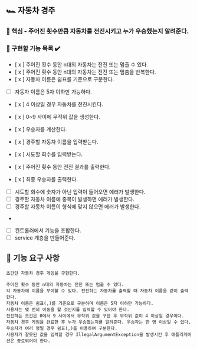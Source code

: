 ## 🏎️ 자동차 경주

### 🎯 핵심 - 주어진 횟수만큼 자동차를 전진시키고 누가 우승했는지 알려준다.

### 🔖 구현할 기능 목록 ✔️

- [ x ] 주어진 횟수 동안 n대의 자동차는 전진 또는 멈출 수 있다.
- [ x ] 주어진 횟수 동안 n대의 자동차는 전진 또는 멈춤을 반복한다.
- [ x ] 자동차 이름은 쉼표를 기준으로 구분한다.
- [  ] 자동차 이름은 5자 이하만 가능하다.
- [ x ] 4 이상일 경우 자동차를 전진시킨다.
- [ x ] 0~9 사이에 무작위 값을 생성한다.
- [ x ] 우승자를 계산한다.

- [ x ] 경주할 자동차 이름을 입력받는다.
- [ x ] 시도할 회수를 입력받는다.

- [ x ] 주어진 횟수 동안 전진 결과를 출력한다.
- [ x ] 최종 우승자를 출력한다.

- [  ] 시도할 회수에 숫자가 아닌 입력이 들어오면 에러가 발생한다.
- [  ] 경주할 자동차 이름에 중복이 발생하면 에러가 발생한다.
- [  ] 경주할 자동차 이름이 형식에 맞지 않으면 에러가 발생한다.
- 
- [  ] 컨트롤러에서 기능을 조합한다.
- [  ] service 계층을 만들어준다.

## 🚀 기능 요구 사항

```
초간단 자동차 경주 게임을 구현한다.

주어진 횟수 동안 n대의 자동차는 전진 또는 멈출 수 있다.
각 자동차에 이름을 부여할 수 있다. 전진하는 자동차를 출력할 때 자동차 이름을 같이 출력한다.
자동차 이름은 쉼표(,)를 기준으로 구분하며 이름은 5자 이하만 가능하다.
사용자는 몇 번의 이동을 할 것인지를 입력할 수 있어야 한다.
전진하는 조건은 0에서 9 사이에서 무작위 값을 구한 후 무작위 값이 4 이상일 경우이다.
자동차 경주 게임을 완료한 후 누가 우승했는지를 알려준다. 우승자는 한 명 이상일 수 있다.
우승자가 여러 명일 경우 쉼표(,)를 이용하여 구분한다.
사용자가 잘못된 값을 입력할 경우 IllegalArgumentException을 발생시킨 후 애플리케이션은 종료되어야 한다.
```